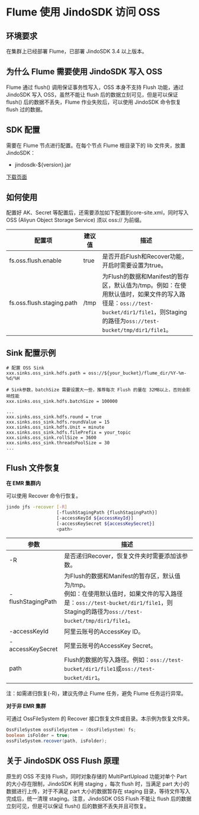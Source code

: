 # Flume 使用 JindoSDK 访问 OSS

## 环境要求

在集群上已经部署 Flume，已部署 JindoSDK 3.4 以上版本。

## 为什么 Flume 需要使用 JindoSDK 写入 OSS

Flume 通过 flush() 调用保证事务性写入，OSS 本身不支持 Flush 功能，通过 JindoSDK 写入 OSS，虽然不能让 flush 后的数据立刻可见，但是可以保证 flush() 后的数据不丢失，Flume 作业失败后，可以使用 JindoSDK 命令恢复 flush 过的数据。

## SDK 配置

需要在 Flume 节点进行配置。在每个节点 Flume 根目录下的 lib 文件夹，放置 JindoSDK：
* jindosdk-${version}.jar

[下载页面](../jindosdk_download.md)

## 如何使用

配置好 AK、Secret 等配置后，还需要添加如下配置到core-site.xml，同时写入 OSS (Aliyun Object Storage Service) 须以 oss:// 为前缀。

| 配置项                          | 建议值 | 描述                                                         |
| ------------------------------- | ------ | ------------------------------------------------------------ |
| fs.oss.flush.enable | true   | 是否开启Flush和Recover功能，开启时需要设置为true。           |
| fs.oss.flush.staging.path | /tmp   | 为Flush的数据和Manifest的暂存区，默认值为/tmp。例如：在使用默认值时，如果文件的写入路径是：`oss://test-bucket/dir1/file1`，则Staging的路径为`oss://test-bucket/tmp/dir1/file1`。 |


## Sink 配置示例

```properties
# 配置 OSS Sink
xxx.sinks.oss_sink.hdfs.path = oss://${your_bucket}/flume_dir/%Y-%m-%d/%H

# Sink参数，batchSize 需要设置大一些，推荐每次 Flush 的量在 32MB以上，否则会影响性能
xxx.sinks.oss_sink.hdfs.batchSize = 100000

...
xxx.sinks.oss_sink.hdfs.round = true
xxx.sinks.oss_sink.hdfs.roundValue = 15
xxx.sinks.oss_sink.hdfs.Unit = minute
xxx.sinks.oss_sink.hdfs.filePrefix = your_topic
xxx.sinks.oss_sink.rollSize = 3600
xxx.sinks.oss_sink.threadsPoolSize = 30
...

```

## Flush 文件恢复

**在 EMR 集群内**

可以使用 Recover 命令行恢复。

```bash
jindo jfs -recover [-R]
                   [-flushStagingPath {flushStagingPath}]
                   [-accessKeyId ${accessKeyId}]
                   [-accessKeySecret ${accessKeySecret}]
                   <path>
```


| 参数              | 描述                                                         |
| ----------------- | ------------------------------------------------------------ |
| -R                | 是否递归Recover，恢复文件夹时需要添加该参数。                |
| -flushStagingPath | 为Flush的数据和Manifest的暂存区，默认值为/tmp。</br>例如：在使用默认值时，如果文件的写入路径是：`oss://test-bucket/dir1/file1`，则Staging的路径为`oss://test-bucket/tmp/dir1/file1`。 |
| -accessKeyId      | 阿里云账号的AccessKey ID。                                   |
| -accessKeySecret  | 阿里云账号的AccessKey Secret。                               |
| path              | Flush的数据的写入路径。例如：`oss://test-bucket/dir1/file1`或`oss://test-bucket/dir1`。 |

注：如需递归恢复(-R)，建议先停止 Flume 任务，避免 Flume 任务运行异常。

**对于非 EMR 集群**

可通过 OssFileSystem 的 Recover 接口恢复文件或目录。本示例为恢复文件夹。

```java
OssFileSystem ossFileSystem = (OssFileSystem) fs;
boolean isFolder = true;
ossFileSystem.recover(path, isFolder);
```
## 关于 JindoSDK OSS Flush 原理

原生的 OSS 不支持 Flush，同时对象存储的 MultiPartUpload 功能对单个 Part 的大小存在限制，JindoSDK 利用 staging ，每次 flush 时，当满足 part 大小的数据进行上传，对于不满足 part 大小的数据暂存在 staging 目录，等待文件写入完成后，统一清理 staging。注意，JindoSDK OSS Flush 不能让 flush 后的数据立刻可见，但是可以保证 flush() 后的数据不丢失并且可恢复。

